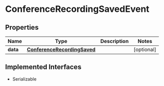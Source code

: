 

# ConferenceRecordingSavedEvent

## Properties

Name | Type | Description | Notes
------------ | ------------- | ------------- | -------------
**data** | [**ConferenceRecordingSaved**](ConferenceRecordingSaved.md) |  |  [optional]


## Implemented Interfaces

* Serializable


